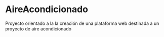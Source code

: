 # AireAcondicionado
Proyecto orientado a la la creación de una plataforma web destinada a un proyecto de aire acondicionado
